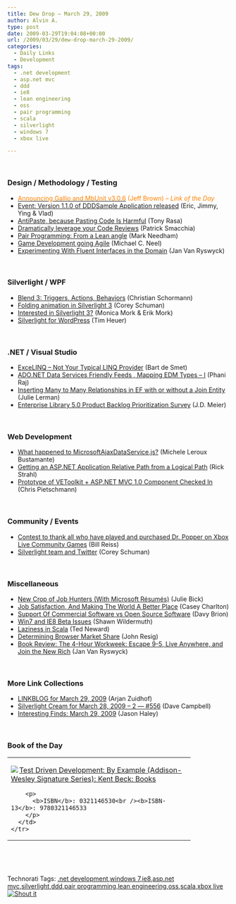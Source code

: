 ```yaml
---
title: Dew Drop – March 29, 2009
author: Alvin A.
type: post
date: 2009-03-29T19:04:08+00:00
url: /2009/03/29/dew-drop-march-29-2009/
categories:
  - Daily Links
  - Development
tags:
  - .net development
  - asp.net mvc
  - ddd
  - ie8
  - lean engineering
  - oss
  - pair programming
  - scala
  - silverlight
  - windows 7
  - xbox live

---
```

&#160;

### Design / Methodology / Testing

  * [<font color="#ff8000">Announcing Gallio and MbUnit v3.0.6</font>][1] <font color="#ff8000">(Jeff Brown)<em> – Link of the Day</em></font>
  * [Event: Version 1.1.0 of DDDSample Application released][2] (Eric, Jimmy, Ying & Vlad)
  * [AntiPaste, because Pasting Code Is Harmful][3] (Tony Rasa)
  * [Dramatically leverage your Code Reviews][4] (Patrick Smacchia)
  * [Pair Programming: From a Lean angle][5] (Mark Needham)
  * [Game Development going Agile][6] (Michael C. Neel)
  * [Experimenting With Fluent Interfaces in the Domain][7] (Jan Van Ryswyck)

&#160;

### Silverlight / WPF

  * [Blend 3: Triggers, Actions, Behaviors][8] (Christian Schormann)
  * [Folding animation in Silverlight 3][9] (Corey Schuman)
  * [Interested in Silverlight 3?][10] (Monica Mork & Erik Mork)
  * [Silverlight for WordPress][11] (Tim Heuer)

&#160;

### .NET / Visual Studio

  * [ExceLINQ – Not Your Typical LINQ Provider][12] (Bart de Smet)
  * [ADO.NET Data Services Friendly Feeds , Mapping EDM Types &#8211; I][13] (Phani Raj)
  * [Inserting Many to Many Relationships in EF with or without a Join Entity][14] (Julie Lerman)
  * [Enterprise Library 5.0 Product Backlog Prioritization Survey][15] (J.D. Meier)

&#160;

### Web Development

  * [What happened to MicrosoftAjaxDataService.js?][16] (Michele Leroux Bustamante)
  * [Getting an ASP.NET Application Relative Path from a Logical Path][17] (Rick Strahl)
  * [Prototype of VEToolkit + ASP.NET MVC 1.0 Component Checked In][18] (Chris Pietschmann)

&#160;

### Community / Events

  * [Contest to thank all who have played and purchased Dr. Popper on Xbox Live Community Games][19] (Bill Reiss)
  * [Silverlight team and Twitter][20] (Corey Schuman)

&#160;

### Miscellaneous

  * [New Crop of Job Hunters (With Microsoft Résumés)][21] (Julie Bick)
  * [Job Satisfaction, And Making The World A Better Place][22] (Casey Charlton)
  * [Support Of Commercial Software vs Open Source Software][23] (Davy Brion)
  * [Win7 and IE8 Beta Issues][24] (Shawn Wildermuth)
  * [Laziness in Scala][25] (Ted Neward)
  * [Determining Browser Market Share][26] (John Resig)
  * [Book Review: The 4-Hour Workweek: Escape 9-5, Live Anywhere, and Join the New Rich][27] (Jan Van Ryswyck)

&#160;

### More Link Collections

  * [LINKBLOG for March 29, 2009][28] (Arjan Zuidhof)
  * [Silverlight Cream for March 28, 2009 &#8211; 2 &#8212; #556][29] (Dave Campbell)
  * [Interesting Finds: March 29, 2009][30] (Jason Haley)

&#160;

### Book of the Day

<div style="padding-bottom: 0px; margin: 0px; padding-left: 0px; padding-right: 0px; display: inline; float: none; padding-top: 0px" id="scid:7dc1bd33-94bd-46fd-a20b-0131235bcd47:f5f91095-b52e-443f-8040-64b498311b9c" class="wlWriterSmartContent">
  <table cellspacing="0" cellpadding="2" width="400" border="0" unselectable="on">
    <tr>
      <td valign="top" width="400">
        <p>
          <a title="Test Driven Development: By Example (Addison-Wesley Signature Series): Kent Beck: Books" href="http://www.amazon.com/exec/obidos/ASIN/0321146530/alvinashcraft-20"><img data-recalc-dims="1" decoding="async" src="https://i0.wp.com/images.amazon.com/images/P/0321146530.01.MZZZZZZZ.jpg?w=660" border="0" align="left" style="float:left" />Test Driven Development: By Example (Addison-Wesley Signature Series): Kent Beck: Books</a>
        </p>
        
        <p>
          <b>ISBN</b>: 0321146530<br /><b>ISBN-13</b>: 9780321146533
        </p>
      </td>
    </tr>
  </table>
</div>

&#160;

<div style="padding-bottom: 0px; margin: 0px; padding-left: 0px; padding-right: 0px; display: inline; float: none; padding-top: 0px" id="scid:C16BAC14-9A3D-4c50-9394-FBFEF7A93539:cb326d8b-63f4-4664-8b92-08cf2a7bff84" class="wlWriterSmartContent">
  <!--dotnetkickit-->
</div>

&#160;

<div style="padding-bottom: 0px; margin: 0px; padding-left: 0px; padding-right: 0px; display: inline; float: none; padding-top: 0px" id="scid:0767317B-992E-4b12-91E0-4F059A8CECA8:68a20fa0-580b-4e97-bd6f-85e3b6bae3c0" class="wlWriterSmartContent">
  Technorati Tags: <a href="http://technorati.com/tags/.net+development" rel="tag">.net development</a>,<a href="http://technorati.com/tags/windows+7" rel="tag">windows 7</a>,<a href="http://technorati.com/tags/ie8" rel="tag">ie8</a>,<a href="http://technorati.com/tags/asp.net+mvc" rel="tag">asp.net mvc</a>,<a href="http://technorati.com/tags/silverlight" rel="tag">silverlight</a>,<a href="http://technorati.com/tags/ddd" rel="tag">ddd</a>,<a href="http://technorati.com/tags/pair+programming" rel="tag">pair programming</a>,<a href="http://technorati.com/tags/lean+engineering" rel="tag">lean engineering</a>,<a href="http://technorati.com/tags/oss" rel="tag">oss</a>,<a href="http://technorati.com/tags/scala" rel="tag">scala</a>,<a href="http://technorati.com/tags/xbox+live" rel="tag">xbox live</a>
</div>

<div class="wlWriterHeaderFooter" style="margin:0px; padding:0px 0px 0px 0px;">
  <div class="shoutIt">
    <a rev="vote-for" href="http://dotnetshoutout.com/Submit?url=http%3a%2f%2fwww.alvinashcraft.com%2f2009%2f03%2f29%2fdew-drop-march-29-2009%2f&title=Dew+Drop+%e2%80%93+March+29%2c+2009"><img decoding="async" alt="Shout it" src="http://dotnetshoutout.com/image.axd?url=https://morningdew-bpc6g3a0fgaxdxcu.eastus2-01.azurewebsites.net/2009/03/29/dew-drop-march-29-2009/" style="border:0px" /></a>
  </div>
</div>

 [1]: http://blog.bits-in-motion.com/2009/03/announcing-gallio-and-mbunit-v306.html
 [2]: http://domaindrivendesign.org/
 [3]: http://elegantcode.com/2009/03/28/antipaste-because-pasting-code-is-harmful/
 [4]: http://codebetter.com/blogs/patricksmacchia/archive/2009/03/29/dramatically-leverage-your-code-reviews.aspx
 [5]: http://feedproxy.google.com/~r/MarkNeedham/~3/QVXKCAYJ69E/
 [6]: http://devlicio.us/blogs/vinull/archive/2009/03/28/game-development-going-agile.aspx
 [7]: http://elegantcode.com/2009/03/28/experimenting-with-fluent-interfaces-in-the-domain/
 [8]: http://electricbeach.org/?p=148
 [9]: http://www.85turns.com/2009/03/28/folding-animation-in-silverlight-3/
 [10]: http://www.sparklingclient.com/interested-in-silverlight-3/
 [11]: http://feeds.timheuer.com/~r/timheuer/~3/vmshMgW9e6c/silverlight-for-wordpress-plugin.aspx
 [12]: http://community.bartdesmet.net/blogs/bart/archive/2009/03/28/excelinq-not-your-typical-linq-provider.aspx
 [13]: http://blogs.msdn.com/phaniraj/archive/2009/03/28/ado-net-data-services-friendly-feeds-mapping-edm-types-i.aspx
 [14]: http://www.thedatafarm.com/blog/2009/03/29/InsertingManyToManyRelationshipsInEFWithOrWithoutAJoinEntity.aspx
 [15]: http://blogs.msdn.com/jmeier/archive/2009/03/28/enterprise-library-5-0-product-backlog-prioritization-survey.aspx
 [16]: http://feedproxy.google.com/~r/dasblonde/~3/hZeHfWuo6ww/WhatHappenedToMicrosoftAjaxDataServicejs.aspx
 [17]: http://feedproxy.google.com/~r/RickStrahl/~3/GGQxPZ2dSqc/690035.aspx
 [18]: http://pietschsoft.com/post.aspx?id=b74f5ac6-44de-4e42-b485-78d44e5be15c
 [19]: http://feedproxy.google.com/~r/Xna101/~3/3g9-GD8VYIg/post.aspx
 [20]: http://www.85turns.com/2009/03/28/silverlight-team-and-twitter/
 [21]: http://www.nytimes.com/2009/03/29/jobs/29microsoft.html
 [22]: http://devlicio.us/blogs/casey/archive/2009/03/29/job-satisfaction-and-making-the-world-a-better-place.aspx
 [23]: http://feedproxy.google.com/~r/davybrion/~3/PJgCn8a9-C8/
 [24]: http://wildermuth.com/2009/03/28/Win7_and_IE8_Beta_Issues
 [25]: http://blogs.tedneward.com/2009/03/29/Laziness+In+Scala.aspx
 [26]: http://ejohn.org/blog/determining-browser-market-share/
 [27]: http://elegantcode.com/2009/03/28/book-review-the-4-hour-workweek-escape-9-5-live-anywhere-and-join-the-new-rich/
 [28]: http://feedproxy.google.com/~r/ArjansWorld/~3/BRhZefQ2CBI/
 [29]: http://geekswithblogs.net/WynApseTechnicalMusings/archive/2009/03/28/130487.aspx
 [30]: http://jasonhaley.com/blog/archive/2009/03/29/143097.aspx